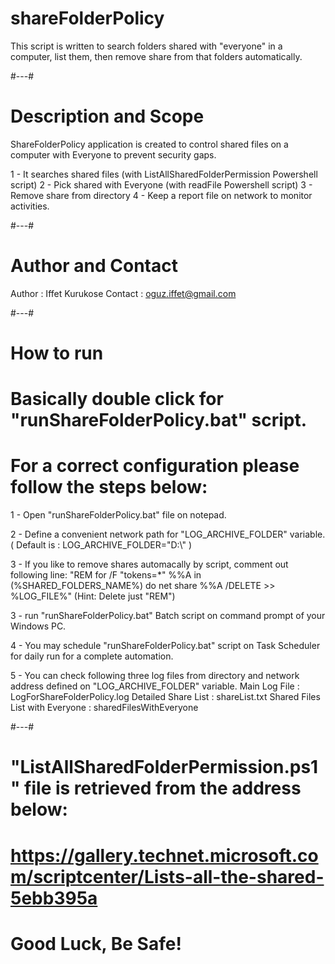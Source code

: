 # shareFolderPolicy
This script is written to search folders shared with "everyone" in a computer, list them, then remove share from that folders automatically.

#---#
# Description and Scope

ShareFolderPolicy application is created to control shared files on a computer 
with Everyone to prevent security gaps.

 1 - It searches shared files (with ListAllSharedFolderPermission Powershell script)
 2 - Pick shared with Everyone (with readFile Powershell script)
 3 - Remove share from directory
 4 - Keep a report file on network to monitor activities.
 
#---#
# Author and Contact

Author	: Iffet Kurukose
Contact	: oguz.iffet@gmail.com

#---#
# How to run
# Basically double click for "runShareFolderPolicy.bat" script. 
# For a correct configuration please follow the steps below:

 1 - Open "runShareFolderPolicy.bat" file on notepad.
 
 2 - Define a convenient network path for "LOG_ARCHIVE_FOLDER" variable.
		( Default is : LOG_ARCHIVE_FOLDER="D:\\" )

 3 - If you like to remove shares automacally by script, comment out following line:
		"REM for /F "tokens=*" %%A in (%SHARED_FOLDERS_NAME%) do net share %%A /DELETE >> %LOG_FILE%"
		(Hint: Delete just "REM")
		
 3 - run "runShareFolderPolicy.bat" Batch script on command prompt of your Windows PC.
 
 4 - You may schedule "runShareFolderPolicy.bat" script on Task Scheduler for daily run for a complete automation.
 
 5 - You can check following three log files from directory and network address defined on "LOG_ARCHIVE_FOLDER" variable.
		Main Log File					: LogForShareFolderPolicy.log
		Detailed Share List				: shareList.txt
		Shared Files List with Everyone			: sharedFilesWithEveryone

#---#
# "ListAllSharedFolderPermission.ps1" file is retrieved from the address below:
# https://gallery.technet.microsoft.com/scriptcenter/Lists-all-the-shared-5ebb395a

# Good Luck, Be Safe!
